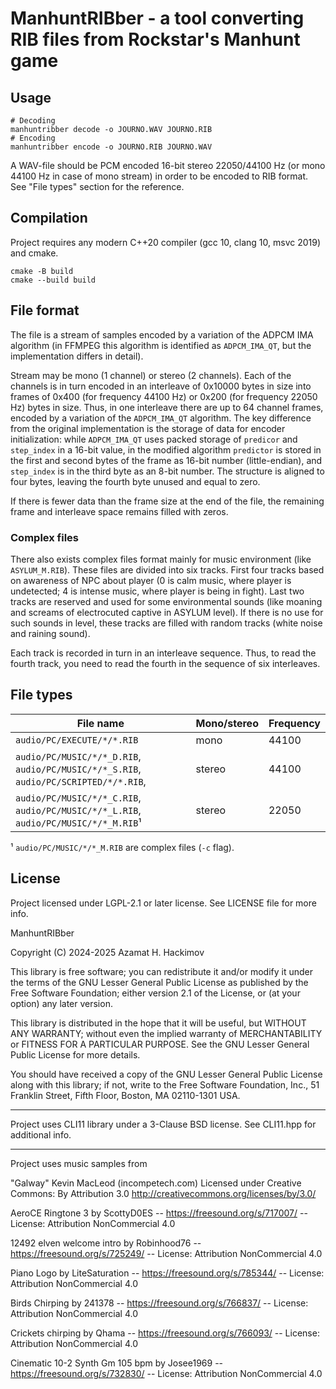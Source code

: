 # ManhuntRIBber - a tool converting RIB files from Rockstar's Manhunt game

## Usage

```shell
# Decoding
manhuntribber decode -o JOURNO.WAV JOURNO.RIB
# Encoding
manhuntribber encode -o JOURNO.RIB JOURNO.WAV
```

A WAV-file should be PCM encoded 16-bit stereo 22050/44100 Hz (or mono 44100 Hz
in case of mono stream) in order to be encoded to RIB format. See "File types"
section for the reference.

## Compilation

Project requires any modern C++20 compiler (gcc 10, clang 10, msvc 2019) and
cmake.

```shell
cmake -B build
cmake --build build
```

## File format

The file is a stream of samples encoded by a variation of the ADPCM IMA
algorithm (in FFMPEG this algorithm is identified as `ADPCM_IMA_QT`, but the
implementation differs in detail).

Stream may be mono (1 channel) or stereo (2 channels).
Each of the channels is in turn encoded in an interleave of 0x10000 bytes in
size into frames of 0x400 (for frequency 44100 Hz) or 0x200 (for frequency
22050 Hz) bytes in size. Thus, in one interleave there are up
to 64 channel frames, encoded by a variation of the `ADPCM_IMA_QT` algorithm.
The key difference from the original implementation is the storage of data for
encoder initialization: while `ADPCM_IMA_QT` uses packed storage of `predicor`
and `step_index` in a 16-bit value, in the modified algorithm `predictor` is
stored in the first and second bytes of the frame as 16-bit number
(little-endian), and `step_index` is in the third byte as an 8-bit number.
The structure is aligned to four bytes, leaving the fourth byte unused and
equal to zero.

If there is fewer data than the frame size at the end of the file, the
remaining frame and interleave space remains filled with zeros.

### Complex files

There also exists complex files format mainly for music environment (like
`ASYLUM_M.RIB`). These files are divided into six tracks. First four tracks
based on awareness of NPC about player (0 is calm music, where player is
undetected; 4 is intense music, where player is being in fight). Last two
tracks are reserved and used for some environmental sounds (like moaning and
screams of electrocuted captive in ASYLUM level). If there is no use for such
sounds in level, these tracks are filled with random tracks (white noise and
raining sound).

Each track is recorded in turn in an interleave sequence. Thus, to read
the fourth track, you need to read the fourth in the sequence of six
interleaves.

## File types

| File name                                                                            | Mono/stereo | Frequency |
|--------------------------------------------------------------------------------------|-------------|-----------|
| `audio/PC/EXECUTE/*/*.RIB`                                                           | mono        | 44100     |
| `audio/PC/MUSIC/*/*_D.RIB`, `audio/PC/MUSIC/*/*_S.RIB`, `audio/PC/SCRIPTED/*/*.RIB`, | stereo      | 44100     |
| `audio/PC/MUSIC/*/*_C.RIB`, `audio/PC/MUSIC/*/*_L.RIB`, `audio/PC/MUSIC/*/*_M.RIB`¹  | stereo      | 22050     |

¹ `audio/PC/MUSIC/*/*_M.RIB` are complex files (`-c` flag).

## License

Project licensed under LGPL-2.1 or later license. See LICENSE file for more info.

ManhuntRIBber

Copyright (C) 2024-2025  Azamat H. Hackimov

This library is free software; you can redistribute it and/or modify it under
the terms of the GNU Lesser General Public License as published by the Free
Software Foundation; either version 2.1 of the License, or (at your option)
any later version.

This library is distributed in the hope that it will be useful, but WITHOUT
ANY WARRANTY; without even the implied warranty of MERCHANTABILITY or FITNESS
FOR A PARTICULAR PURPOSE. See the GNU Lesser General Public License for more
details.

You should have received a copy of the GNU Lesser General Public License along
with this library; if not, write to the Free Software Foundation, Inc., 51
Franklin Street, Fifth Floor, Boston, MA 02110-1301 USA.

----

Project uses CLI11 library under a 3-Clause BSD license. See CLI11.hpp for
additional info.

----

Project uses music samples from

"Galway"
Kevin MacLeod (incompetech.com)
Licensed under Creative Commons: By Attribution 3.0
http://creativecommons.org/licenses/by/3.0/

AeroCE Ringtone 3 by ScottyD0ES -- https://freesound.org/s/717007/ -- License: Attribution NonCommercial 4.0

12492 elven welcome intro by Robinhood76 -- https://freesound.org/s/725249/ -- License: Attribution NonCommercial 4.0

Piano Logo by LiteSaturation -- https://freesound.org/s/785344/ -- License: Attribution NonCommercial 4.0

Birds Chirping by 241378 -- https://freesound.org/s/766837/ -- License: Attribution NonCommercial 4.0

Crickets chirping by Qhama -- https://freesound.org/s/766093/ -- License: Attribution NonCommercial 4.0

Cinematic 10-2 Synth Gm 105 bpm by Josee1969 -- https://freesound.org/s/732830/ -- License: Attribution NonCommercial 4.0
